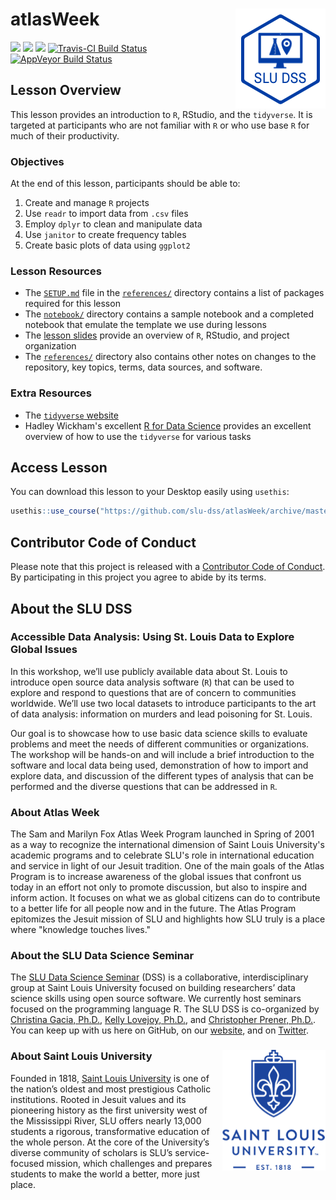 # atlasWeek <img src="/img/logo.png" align="right" />
[![](https://img.shields.io/badge/lesson%20status-draft-orange.svg)](https://github.com/slu-dss/atlasWeek/)
[![](https://img.shields.io/github/release/slu-dss/atlasWeek.svg?label=version)](https://github.com/slu-dss/atlasWeek/releases)
[![](https://img.shields.io/github/last-commit/slu-dss/atlasWeek.svg)](https://github.com/slu-dss/atlasWeek/commits/master)
[![Travis-CI Build Status](https://travis-ci.org/slu-dss/atlasWeek.svg?branch=master)](https://travis-ci.org/slu-dss/atlasWeek)
[![AppVeyor Build Status](https://ci.appveyor.com/api/projects/status/github/slu-dss/atlasWeek?branch=master&svg=true)](https://ci.appveyor.com/project/chris-prener/atlasWeek)

## Lesson Overview
This lesson provides an introduction to `R`, RStudio, and the `tidyverse`. It is targeted at participants who are not familiar with `R` or who use base `R` for much of their productivity.

### Objectives
At the end of this lesson, participants should be able to:

1. Create and manage `R` projects
2. Use `readr` to import data from `.csv` files
3. Employ `dplyr` to clean and manipulate data
4. Use `janitor` to create frequency tables
5. Create basic plots of data using `ggplot2`

### Lesson Resources
* The [`SETUP.md`](/references/SETUP.md) file in the [`references/`](/references) directory contains a list of packages required for this lesson
* The [`notebook/`](/notebook) directory contains a sample notebook and a completed notebook that emulate the template we use during lessons
* The [lesson slides](https://slu-dss.github.io/lesson-template/) provide an overview of `R`, RStudio, and project organization
* The [`references/`](/references) directory also contains other notes on changes to the repository, key topics, terms, data sources, and software.

### Extra Resources
* The [`tidyverse` website](http://tidyverse.org)
* Hadley Wickham's excellent [R for Data Science](http://r4ds.had.co.nz) provides an excellent overview of how to use the `tidyverse` for various tasks

## Access Lesson
You can download this lesson to your Desktop easily using `usethis`:

```r
usethis::use_course("https://github.com/slu-dss/atlasWeek/archive/master.zip")
```

## Contributor Code of Conduct
Please note that this project is released with a [Contributor Code of Conduct](.github/CODE_OF_CONDUCT.md). By participating in this project you agree to abide by its terms.

## About the SLU DSS
### Accessible Data Analysis: Using St. Louis Data to Explore Global Issues
In this workshop, we’ll use publicly available data about St. Louis to introduce open source data analysis software (`R`) that can be used to explore and respond to questions that are of concern to communities worldwide. We’ll use two local datasets to introduce participants to the art of data analysis: information on murders and lead poisoning for St. Louis.

Our goal is to showcase how to use basic data science skills to evaluate problems and meet the needs of different communities or organizations. The workshop will be hands-on and will include a brief introduction to the software and local data being used, demonstration of how to import and explore data, and discussion of the different types of analysis that can be performed and the diverse questions that can be addressed in `R`.

### About Atlas Week
The Sam and Marilyn Fox Atlas Week Program launched in Spring of 2001 as a way to recognize the international dimension of Saint Louis University's academic programs and to celebrate SLU's role in international education and service in light of our Jesuit tradition. One of the main goals of the Atlas Program is to increase awareness of the global issues that confront us today in an effort not only to promote discussion, but also to inspire and inform action. It focuses on what we as global citizens can do to contribute to a better life for all people now and in the future. The Atlas Program epitomizes the Jesuit mission of SLU and highlights how SLU truly is a place where "knowledge touches lives."

### About the SLU Data Science Seminar
The [SLU Data Science Seminar](https://slu-dss.githb.io) (DSS) is a collaborative, interdisciplinary group at Saint Louis University focused on building researchers’ data science skills using open source software. We currently host seminars focused on the programming language R. The SLU DSS is co-organized by [Christina Gacia, Ph.D.](mailto:christina.garcia@slu.edu), [Kelly Lovejoy, Ph.D.](mailto:kelly.lovejoy@slu.edu), and [Christopher Prener, Ph.D.](mailto:chris.prener@slu.edu}). You can keep up with us here on GitHub, on our [website](https://slu-dss.githb.io), and on [Twitter](https://twitter.com/SLUDSS).

### About Saint Louis University <img src="/img/sluLogo.png" align="right" />
Founded in 1818, [Saint Louis University](http://www.slu.edu) is one of the nation’s oldest and most prestigious Catholic institutions. Rooted in Jesuit values and its pioneering history as the first university west of the Mississippi River, SLU offers nearly 13,000 students a rigorous, transformative education of the whole person. At the core of the University’s diverse community of scholars is SLU’s service-focused mission, which challenges and prepares students to make the world a better, more just place.
